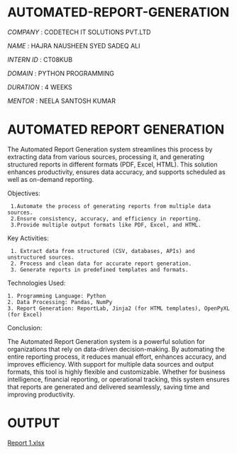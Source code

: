 # AUTOMATED-REPORT-GENERATION

*COMPANY* :  CODETECH IT SOLUTIONS PVT.LTD

*NAME*    :  HAJRA  NAUSHEEN SYED SADEQ ALI

*INTERN ID* : CT08KUB

*DOMAIN*  : PYTHON PROGRAMMING

*DURATION* : 4 WEEKS

*MENTOR*  : NEELA SANTOSH KUMAR

# AUTOMATED REPORT GENERATION 

The Automated Report Generation system streamlines this process by extracting data from various sources, processing it, and generating structured reports in different formats (PDF, Excel, HTML). This solution enhances productivity, ensures data accuracy, and supports scheduled as well as on-demand reporting.

Objectives:

     1.Automate the process of generating reports from multiple data sources.
     2.Ensure consistency, accuracy, and efficiency in reporting.
     3.Provide multiple output formats like PDF, Excel, and HTML.


 Key Activities:

     1. Extract data from structured (CSV, databases, APIs) and unstructured sources.
     2. Process and clean data for accurate report generation.
     3. Generate reports in predefined templates and formats.


 Technologies Used:

    1. Programming Language: Python
    2. Data Processing: Pandas, NumPy
    3. Report Generation: ReportLab, Jinja2 (for HTML templates), OpenPyXL (for Excel)

 Conclusion:

The Automated Report Generation system is a powerful solution for organizations that rely on data-driven decision-making. By automating the entire reporting process, it reduces manual effort, enhances accuracy, and improves efficiency. With support for multiple data sources and output formats, this tool is highly flexible and customizable. Whether for business intelligence, financial reporting, or operational tracking, this system ensures that reports are generated and delivered seamlessly, saving time and improving productivity.

# OUTPUT

[Report 1.xlsx](https://github.com/user-attachments/files/18640730/Report.1.xlsx)






